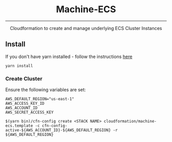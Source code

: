 <h1 align="center">Machine-ECS</h1>

---

<p align="center">Cloudformation to create and manage underlying ECS Cluster Instances</p>

## Install

If you don't have yarn installed - follow the instructions [here](https://yarnpkg.com/en/)

```
yarn install
```

### Create Cluster

Ensure the following variables are set:

```
AWS_DEFAULT_REGION="us-east-1"
AWS_ACCESS_KEY_ID
AWS_ACCOUNT_ID
AWS_SECRET_ACCESS_KEY
```

```
$(yarn bin)/cfn-config create <STACK NAME> cloudformation/machine-ecs.template -c cfn-config-active-${AWS_ACCOUNT_ID}-${AWS_DEFAULT_REGION} -r ${AWS_DEFAULT_REGION}
```


